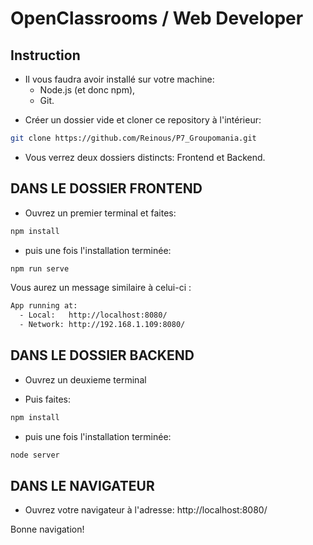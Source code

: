 # OpenClassrooms / Web Developer

## Instruction

- Il vous faudra avoir installé sur votre machine:
  - Node.js (et donc npm),
  - Git.

* Créer un dossier vide et cloner ce repository à l'intérieur:

```bash
git clone https://github.com/Reinous/P7_Groupomania.git
```

- Vous verrez deux dossiers distincts: Frontend et Backend.

## DANS LE DOSSIER FRONTEND

- Ouvrez un premier terminal et faites:

```bash
npm install
```

- puis une fois l'installation terminée:

```bash
npm run serve
```

Vous aurez un message similaire à celui-ci :

```bash
App running at:
  - Local:   http://localhost:8080/
  - Network: http://192.168.1.109:8080/
```

## DANS LE DOSSIER BACKEND

- Ouvrez un deuxieme terminal

- Puis faites:

```bash
npm install
```

- puis une fois l'installation terminée:

```bash
node server
```

## DANS LE NAVIGATEUR

- Ouvrez votre navigateur à l'adresse: http://localhost:8080/

Bonne navigation!
